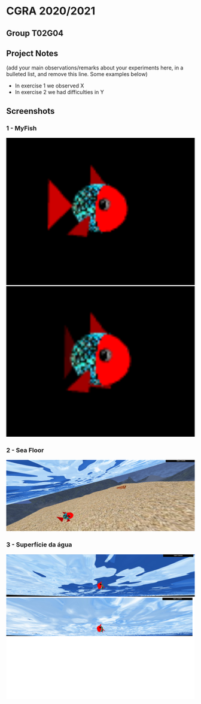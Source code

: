 # CGRA 2020/2021

## Group T02G04

## Project Notes

(add your main observations/remarks about your experiments here, in a bulleted list, and remove this line. Some examples below)

- In exercise 1 we observed X
- In exercise 2 we had difficulties in Y


## Screenshots


### 1 - MyFish

![Screenshot 1a](screenshots/proj-t2-g04-1a.png)
![Screenshot 1b](screenshots/proj-t2-g04-1b.png)

### 2 - Sea Floor

![Screenshot 2](screenshots/proj-t2-g04-2.png)

### 3 - Superfície da água


![Screenshot 3a](screenshots/proj-t2-g04-3a.png)
![Screenshot 3b](screenshots/proj-t2-g04-3b.png)

